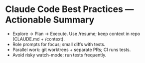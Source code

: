 # Claude Code Best Practices — Actionable Summary

* Explore → Plan → Execute. Use /resume; keep context in repo (CLAUDE.md + /context).
* Role prompts for focus; small diffs with tests.
* Parallel work: git worktrees + separate PRs; CI runs tests.
* Avoid risky watch-mode; run tests frequently.
